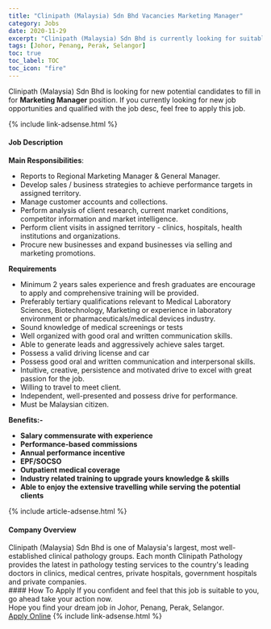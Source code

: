 ```yaml
---
title: "Clinipath (Malaysia) Sdn Bhd Vacancies Marketing Manager" 
category: Jobs 
date: 2020-11-29 
excerpt: "Clinipath (Malaysia) Sdn Bhd is currently looking for suitable person to fill in the Marketing Manager which positioned at Johor, Penang, Perak, Selangor" 
tags: [Johor, Penang, Perak, Selangor] 
toc: true 
toc_label: TOC 
toc_icon: "fire" 
--- 
```


<p>Clinipath (Malaysia) Sdn Bhd is looking for new potential candidates to fill in for <b>Marketing Manager</b> position. If you currently looking for new job opportunities and qualified with the job desc, feel free to apply this job.
</p>{% include link-adsense.html %} 
<div><div><div><h4>Job Description</h4></div></div><div><div><span><div><div><div><div><strong>Main Responsibilities</strong>:</div><ul><li>Reports to Regional Marketing Manager &amp; General Manager.</li><li>Develop sales / business strategies to achieve performance targets in assigned territory.</li><li>Manage customer accounts and collections.</li><li>Perform analysis of client research, current market conditions, competitor information and market intelligence.</li><li>Perform client visits in assigned territory - clinics, hospitals, health institutions and organizations.</li><li>Procure new businesses and expand businesses via selling and marketing promotions.</li></ul><div><strong>Requirements</strong></div><ul><li>Minimum 2 years sales experience and fresh graduates are encourage to apply and comprehensive training will be provided.</li><li>Preferably tertiary qualifications relevant to Medical Laboratory Sciences, Biotechnology, Marketing or&#160;experience in laboratory environment or pharmaceuticals/medical devices industry.</li><li>Sound knowledge of medical screenings or tests</li><li>Well organized with good oral and written communication skills.</li><li>Able to generate leads and aggressively achieve sales target.</li><li>Possess a valid driving license and car</li><li>Possess good oral and written communication and interpersonal skills.</li><li>Intuitive, creative, persistence and motivated drive to excel with great passion for the job.</li><li>Willing to travel to meet client.</li><li>Independent, well-presented and possess drive for performance.</li><li>Must be Malaysian citizen.</li></ul></div><div><strong>Benefits:-</strong></div><ul><li><strong>Salary commensurate with experience</strong></li><li><strong>Performance-based commissions</strong></li><li><strong>Annual performance incentive</strong></li><li><strong>EPF/SOCSO</strong></li><li><strong>Outpatient medical coverage</strong></li><li><strong>Industry related training to upgrade yours knowledge &amp; skills</strong></li><li><strong>Able to enjoy the extensive travelling while serving the potential clients</strong></li></ul></div></div></span></div></div></div> 
{% include article-adsense.html %} 
<div><div><div><h4>Company Overview</h4></div></div><div><div><span><div><div>
<div>Clinipath (Malaysia) Sdn Bhd is one of Malaysia's largest, most well-established clinical pathology groups. Each month Clinipath Pathology provides the latest in pathology testing services to the country's leading doctors in clinics, medical centres, private hospitals, government hospitals and private companies.&#160;</div>
</div></div></span></div></div></div> 
#### How To Apply 
If you confident and feel that this job is suitable to you, go ahead take your action now. <br/> 
Hope you find your dream job in Johor, Penang, Perak, Selangor. <br/> 
<a href="https://www.jobstreet.com.my/en/job/marketing-manager-4432567?jobId=jobstreet-my-job-4432567&sectionRank=27&token=0~5dfc45e5-5755-4597-8ce8-8345171d7983&fr=SRP%20View%20In%20New%20Ta" class="btn btn--info" target="_blank" rel="nofollow noopenner">Apply Online</a> 
{% include link-adsense.html %} 